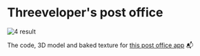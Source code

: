 # Threeveloper's post office

![4  result](https://user-images.githubusercontent.com/25690040/202924216-e054098b-eeb4-415c-a1c1-e5fb37a2806f.png)

The code, 3D model and baked texture for [this post office app](https://threeveloper-post-office.vercel.app/) 📬
